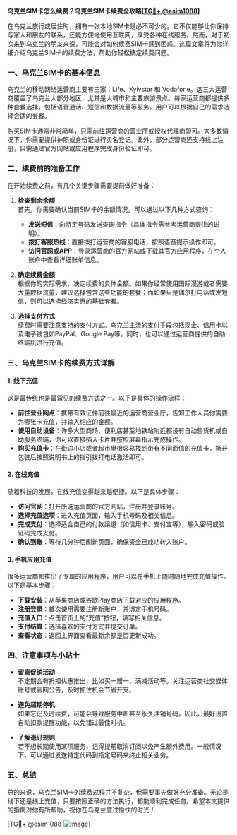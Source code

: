 **乌克兰SIM卡怎么续费？乌克兰SIM卡续费全攻略[[TG💪+ @esim1088](https://t.me/s/esim1088)]**

在乌克兰旅行或居住时，拥有一张本地SIM卡是必不可少的。它不仅能够让你保持与家人和朋友的联系，还能方便地使用互联网，享受各种在线服务。然而，对于初次来到乌克兰的朋友来说，可能会对如何续费SIM卡感到困惑。这篇文章将为你详细介绍乌克兰SIM卡的续费方法，帮助你轻松搞定续费问题。

### 一、乌克兰SIM卡的基本信息

乌克兰的移动网络运营商主要有三家：Life、Kyivstar 和 Vodafone。这三大运营商覆盖了乌克兰大部分地区，尤其是大城市和主要旅游景点。每家运营商都提供多种套餐选择，包括语音通话、短信和数据流量等服务。用户可以根据自己的需求选择合适的套餐。

购买SIM卡通常非常简单，只需前往运营商的营业厅或授权代理商即可。大多数情况下，你需要提供护照或身份证进行实名登记。此外，部分运营商还支持线上注册，只需通过官方网站或应用程序完成身份验证即可。

### 二、续费前的准备工作

在开始续费之前，有几个关键步骤需要提前做好准备：

1. **检查剩余余额**  
   首先，你需要确认当前SIM卡的余额情况。可以通过以下几种方式查询：
   - **发送短信**：向特定号码发送查询指令（具体指令需参考运营商提供的说明）。
   - **拨打客服热线**：直接拨打运营商的客服电话，按照语音提示操作即可。
   - **访问官网或APP**：登录运营商的官方网站或下载其官方应用程序，在个人账户中查看详细账单信息。

2. **确定续费金额**  
   根据你的实际需求，决定续费的具体金额。如果你经常使用国际漫游或者需要大量数据流量，建议选择包含这些功能的套餐；而如果只是偶尔打电话或发短信，则可以选择经济实惠的基础套餐。

3. **选择支付方式**  
   续费时需要注意支持的支付方式。乌克兰主流的支付手段包括现金、信用卡以及电子钱包如PayPal、Google Pay等。同时，也可以通过运营商提供的自助终端机进行充值。

### 三、乌克兰SIM卡的续费方式详解

#### 1. 线下充值
这是最传统也是最常见的续费方式之一。以下是具体的操作流程：
- **前往营业网点**：携带有效证件前往最近的运营商营业厅，告知工作人员你需要为哪张卡充值，并输入相应的金额。
- **使用自助设备**：许多大型商场、便利店甚至地铁站附近都设有自动售货机或自助服务终端，你可以直接插入卡片并按照屏幕指示完成操作。
- **购买充值卡**：在街边小店或者超市里很容易找到带有不同面值的充值卡，撕开包装后按照说明书上的指引拨打电话激活即可。

#### 2. 在线充值
随着科技的发展，在线充值变得越来越便捷。以下是具体步骤：
- **访问官网**：打开所选运营商的官方网站，注册并登录账号。
- **选择充值选项**：进入充值页面，输入手机号码及相关信息。
- **完成支付**：选择适合自己的付款渠道（如信用卡、支付宝等），输入密码或验证码完成支付。
- **确认到账**：等待几分钟后刷新页面，确保资金已成功转入账户。

#### 3. 手机应用充值
很多运营商都推出了专属的应用程序，用户可以在手机上随时随地完成充值操作。以下是基本步骤：
- **下载安装**：从苹果商店或谷歌Play商店下载对应的应用程序。
- **注册登录**：首次使用需要注册新账户，并绑定手机号码。
- **充值入口**：点击首页上的“充值”按钮，填写相关信息。
- **支付结算**：选择喜欢的支付方式并提交订单。
- **查看状态**：返回主界面查看最新余额是否更新成功。

### 四、注意事项与小贴士

- **留意促销活动**  
  不定期会有折扣优惠推出，比如买一赠一、满减活动等。关注运营商社交媒体账号或官网公告，及时抓住机会节省开支。
  
- **避免超期停机**  
  如果忘记及时续费，可能会导致服务中断甚至永久注销号码。因此，最好设置自动扣款提醒功能，以免错过最佳时机。

- **了解退订规则**  
  若不想长期使用某项服务，记得提前取消订阅以免产生额外费用。一般情况下，可以通过发送特定代码到指定号码来终止相关业务。

### 五、总结

总的来说，乌克兰SIM卡的续费过程并不复杂，但需要事先做好充分准备。无论是线下还是线上充值，只要按照正确的方法执行，都能顺利完成任务。希望本文提供的指南对你有所帮助，祝你在乌克兰度过愉快的时光！

[[TG💪+ @esim1088](https://t.me/s/esim1088) ![Image](https://i.postimg.cc/4NQfJmqS/Snipaste-2025-05-13-00-14-12.png)]